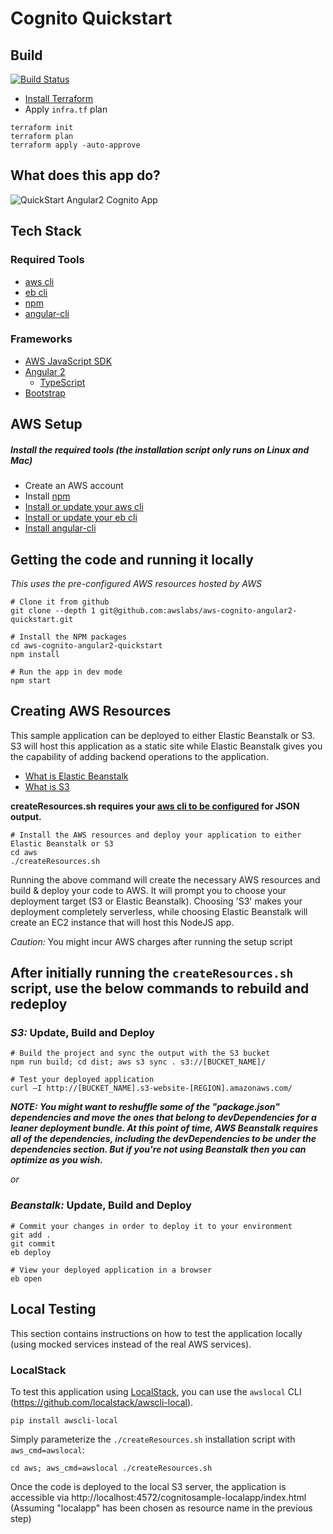 Cognito Quickstart
===================================================

## Build
[![Build Status](https://travis-ci.org/tillkuhn/yummy-aws.svg?branch=master)](https://travis-ci.org/tillkuhn/yummy-aws)
* [Install Terraform](https://www.terraform.io/intro/getting-started/install.html)
* Apply `infra.tf` plan
```
terraform init
terraform plan
terraform apply -auto-approve
```

## What does this app do?
![QuickStart Angular2 Cognito App](/aws/meta/Cognito-Angular2-QuickStart.png?raw=true)

## Tech Stack
### Required Tools
* [aws cli](http://docs.aws.amazon.com/cli/latest/userguide/installing.html)
* [eb cli](http://docs.aws.amazon.com/elasticbeanstalk/latest/dg/eb-cli3-install.html)
* [npm](https://www.npmjs.com/)
* [angular-cli](https://github.com/angular/angular-cli)

### Frameworks
* [AWS JavaScript SDK](http://docs.aws.amazon.com/AWSJavaScriptSDK/guide/browser-intro.html)
* [Angular 2](https://angular.io/docs/ts/latest/quickstart.html)
    * [TypeScript](https://www.typescriptlang.org/docs/tutorial.html)
* [Bootstrap](http://getbootstrap.com/)

## AWS Setup
##### Install the required tools (the installation script only runs on Linux and Mac)
* Create an AWS account
* Install [npm](https://www.npmjs.com/)
* [Install or update your aws cli](http://docs.aws.amazon.com/cli/latest/userguide/installing.html) 
* [Install or update your eb cli](http://docs.aws.amazon.com/elasticbeanstalk/latest/dg/eb-cli3-install.html) 
* [Install angular-cli](https://github.com/angular/angular-cli)


## Getting the code and running it locally
_This uses the pre-configured AWS resources hosted by AWS_

```
# Clone it from github
git clone --depth 1 git@github.com:awslabs/aws-cognito-angular2-quickstart.git
```
```
# Install the NPM packages
cd aws-cognito-angular2-quickstart
npm install
```
```
# Run the app in dev mode
npm start
```

## Creating AWS Resources
This sample application can be deployed to either Elastic Beanstalk or S3. S3 will host this application as a static site
while Elastic Beanstalk gives you the capability of adding backend operations to the application. 

* [What is Elastic Beanstalk](http://docs.aws.amazon.com/elasticbeanstalk/latest/dg/Welcome.html)
* [What is S3](http://docs.aws.amazon.com/AmazonS3/latest/dev/Welcome.html)

**createResources.sh requires your [aws cli to be configured](http://docs.aws.amazon.com/cli/latest/userguide/controlling-output.html) for JSON output.**

```
# Install the AWS resources and deploy your application to either Elastic Beanstalk or S3
cd aws
./createResources.sh
```

Running the above command will create the necessary AWS resources and build & deploy your code to AWS. 
It will prompt you to choose your deployment target (S3 or Elastic Beanstalk). Choosing 'S3' makes your deployment
completely serverless, while choosing Elastic Beanstalk will create an EC2 instance that will host this NodeJS app. 

*Caution:* You might incur AWS charges after running the setup script

## After initially running the ```createResources.sh``` script, use the below commands to rebuild and redeploy

### _S3:_ Update, Build and Deploy
```
# Build the project and sync the output with the S3 bucket
npm run build; cd dist; aws s3 sync . s3://[BUCKET_NAME]/
```
```
# Test your deployed application
curl –I http://[BUCKET_NAME].s3-website-[REGION].amazonaws.com/
```
__*NOTE: You might want to reshuffle some of the "package.json" dependencies and move the ones that belong to devDependencies 
for a leaner deployment bundle. At this point of time, AWS Beanstalk requires all of the dependencies, 
including the devDependencies to be under the dependencies section. But if you're not using Beanstalk then you can
optimize as you wish.*__

*or*

### _Beanstalk:_ Update, Build and Deploy
```
# Commit your changes in order to deploy it to your environment
git add .
git commit
eb deploy
```
```
# View your deployed application in a browser
eb open
```

## Local Testing

This section contains instructions on how to test the application locally (using mocked services instead of the real AWS services).

### LocalStack

To test this application using [LocalStack](https://github.com/localstack/localstack), you can use the `awslocal` CLI (https://github.com/localstack/awscli-local).
```
pip install awscli-local
```
Simply parameterize the `./createResources.sh` installation script with `aws_cmd=awslocal`:
```
cd aws; aws_cmd=awslocal ./createResources.sh
```
Once the code is deployed to the local S3 server, the application is accessible via http://localhost:4572/cognitosample-localapp/index.html (Assuming "localapp" has been chosen as resource name in the previous step)
